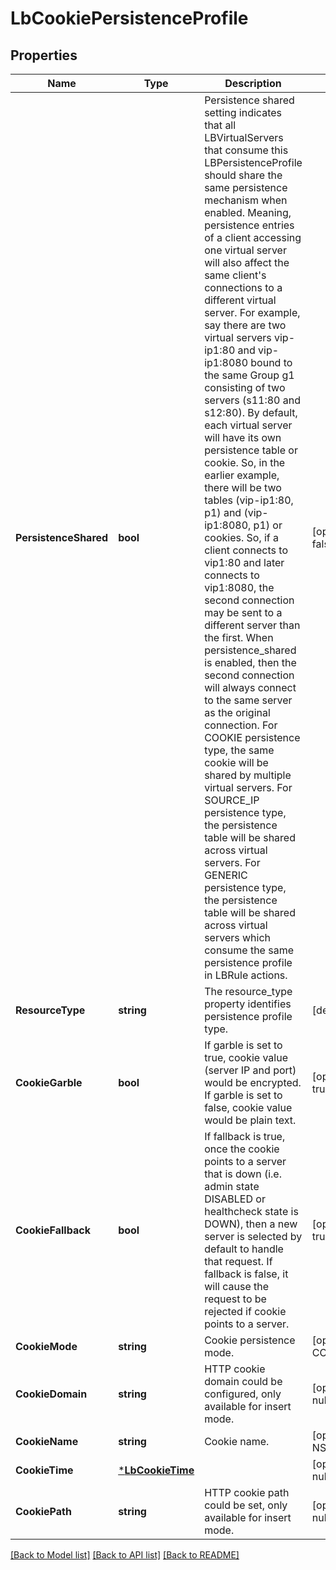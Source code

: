 # LbCookiePersistenceProfile

## Properties
Name | Type | Description | Notes
------------ | ------------- | ------------- | -------------
**PersistenceShared** | **bool** | Persistence shared setting indicates that all LBVirtualServers that consume this LBPersistenceProfile should share the same persistence mechanism when enabled.  Meaning, persistence entries of a client accessing one virtual server will also affect the same client&#x27;s connections to a different virtual server. For example, say there are two virtual servers vip-ip1:80 and vip-ip1:8080 bound to the same Group g1 consisting of two servers (s11:80 and s12:80). By default, each virtual server will have its own persistence table or cookie. So, in the earlier example, there will be two tables (vip-ip1:80, p1) and (vip-ip1:8080, p1) or cookies. So, if a client connects to vip1:80 and later connects to vip1:8080, the second connection may be sent to a different server than the first.  When persistence_shared is enabled, then the second connection will always connect to the same server as the original connection. For COOKIE persistence type, the same cookie will be shared by multiple virtual servers. For SOURCE_IP persistence type, the persistence table will be shared across virtual servers. For GENERIC persistence type, the persistence table will be shared across virtual servers which consume the same persistence profile in LBRule actions.  | [optional] [default to false]
**ResourceType** | **string** | The resource_type property identifies persistence profile type.  | [default to null]
**CookieGarble** | **bool** | If garble is set to true, cookie value (server IP and port) would be encrypted. If garble is set to false, cookie value would be plain text.  | [optional] [default to true]
**CookieFallback** | **bool** | If fallback is true, once the cookie points to a server that is down (i.e. admin state DISABLED or healthcheck state is DOWN), then a new server is selected by default to handle that request. If fallback is false, it will cause the request to be rejected if cookie points to a server.  | [optional] [default to true]
**CookieMode** | **string** | Cookie persistence mode. | [optional] [default to COOKIE_MODE.INSERT]
**CookieDomain** | **string** | HTTP cookie domain could be configured, only available for insert mode.  | [optional] [default to null]
**CookieName** | **string** | Cookie name. | [optional] [default to NSXLB]
**CookieTime** | [***LbCookieTime**](LBCookieTime.md) |  | [optional] [default to null]
**CookiePath** | **string** | HTTP cookie path could be set, only available for insert mode.  | [optional] [default to null]

[[Back to Model list]](../README.md#documentation-for-models) [[Back to API list]](../README.md#documentation-for-api-endpoints) [[Back to README]](../README.md)

